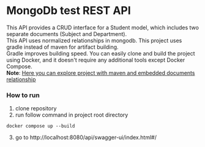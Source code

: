 # MongoDb test REST API

This API provides a CRUD interface for a Student model, which includes two separate documents (Subject and Department). </br>
This API uses normalized relationships in mongodb. This project uses gradle instead of maven for artifact building. </br>
Gradle improves building speed.
You can easily clone and build the project using Docker, and it doesn't require any additional tools except Docker Compose. </br>
**Note**: [Here you can explore project with maven and embedded documents relationship]()

### How to run
1) clone repository
2) run follow command in project root directory
```shell
docker compose up --build
```
3) go to http://localhost:8080/api/swagger-ui/index.html#/
